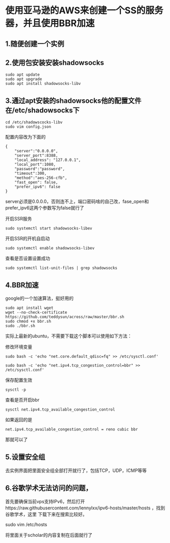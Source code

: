 # 使用亚马逊的AWS来创建一个SS的服务器，并且使用BBR加速

## 1.随便创建一个实例

## 2.使用包安装安装shadowsocks
```
sudo apt update
sudo apt upgrade
sudo apt install shadowsocks-libv
```

## 3.通过apt安装的shadowsocks他的配置文件在/etc/shadowsocks下
```
cd /etc/shadowscocks-libv
sudo vim config.json

```
配置内容改为下面的

```
{
    "server":"0.0.0.0",
    "server_port":8388,
    "local_address": "127.0.0.1",
    "local_port":1080,
    "password":"password",
    "timeout":300,
    "method":"aes-256-cfb",
    "fast_open": false,
    "prefer_ipv6": false
}

```
server必须是0.0.0.0，否则连不上，端口密码啥的自己改，fase_open和prefer_ipv6这两个参数写为false就行了

开启SSR服务
```
sudo systemctl start shadowsocks-libev
```

开启SSR的开机自启动
```
sudo systemctl enable shadowsocks-libev
```

查看是否设置设置成功

```
sudo systemctl list-unit-files | grep shadowsocks

```
## 4.BBR加速

google的一个加速算法，挺好用的
```
sudo apt install wget
wget --no-check-certificate https://github.com/teddysun/across/raw/master/bbr.sh
sudo chmod +x bbr.sh
sudo ./bbr.sh
```
实际上最新的ubuntu，不需要下载这个脚本可以使用如下方法：

修改环境变量
```
sudo bash -c 'echo "net.core.default_qdisc=fq" >> /etc/sysctl.conf'

sudo bash -c 'echo "net.ipv4.tcp_congestion_control=bbr" >> /etc/sysctl.conf'

```
保存配置生效
```
sysctl -p
```

查看是否开启bbr

```
sysctl net.ipv4.tcp_available_congestion_control
```
如果返回的是
```
net.ipv4.tcp_available_congestion_control = reno cubic bbr
```
那就可以了
## 5.设置安全组

去实例界面把里面安全组全部打开就行了，包括TCP，UDP，ICMP等等


## 6.谷歌学术无法访问的问题，

首先要确保当前vps支持IPv6，然后打开https://raw.githubusercontent.com/lennylxx/ipv6-hosts/master/hosts ，找到谷歌学术，这里
下载下来在搜索比较好。

sudo vim /etc/hosts

将里面关于scholar的内容复制在后面就行了


